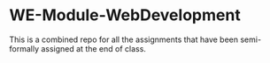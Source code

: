 # WE-Module-WebDevelopment
This is a combined repo for all the assignments that have been semi-formally assigned at the end of class.
